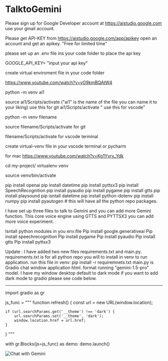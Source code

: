 # TalktoGemini

Please sign up for Google Developer account at https://aistudio.google.com use your gmail account.

Please get API-KEY from https://aistudio.google.com/app/apikey open an account and get an apikey. "Free for limited time"

please set up an .env file ins your code folder to place the api key

GOOGLE_API_KEY= "input your api key"

create virtual enviroment file in your code folder

https://www.youtube.com/watch?v=yG9kmBQAtW4

python -m venv ai1

source ai1/Scripts/activate ("ai1" is the name of the file you can name it to your liking) use this for git ai1/Scripts/activate " use this for vscode"

python -m venv filename

source filename/Scripts/activate for git

filename/Scripts/activate for vscode terminal

create virtual-venv file in your vscode terminal or pycharm

for mac https://www.youtube.com/watch?v=Kg1Yvry_Ydk

cd my-project/ virtualenv venv

source venv/bin/activate

pip install openai pip install datetime pip install pyttsx3
pip install SpeechRecognition pip install pyaudio pip install pygame pip install gtts pip install playsound pip isntall datetime pip install python-dotenv pip install numpy pip install pyautogen # this will have all the python repo packages.

I have set up three files to talk to Gemini and you can add more Gemini function. This core voice engine  using GTTS and PYTTSX3 you can add more  voice experiment.

Isntall python modules in you env.file
Pip install google.generativeai
Pip install speechrecognition
Pip install pygame
Pip install pyaudio
Pip install gtts
Pip install pyttsx3

Update : I have added two new files requirements.txt and main.py.
requirements.txt is for all python repo you will to install in venv to run application. run this file in venv: pip install -r requiremnets.txt
main.py is Gradio chat window application html. format running "gemini-1.5-pro" model.
I have my window desktop default to dark mode if you want to add dark mode to gradio please see code below.
****
import gradio as gr

js_func = """
function refresh() {
    const url = new URL(window.location);

    if (url.searchParams.get('__theme') !== 'dark') {
        url.searchParams.set('__theme', 'dark');
        window.location.href = url.href;
    }
}
"""

with gr.Blocks(js=js_func) as demo:
    demo.launch()



![Chat with Gemini](https://github.com/user-attachments/assets/98b3d08e-5c65-4475-bfeb-3681c51ecd32)


